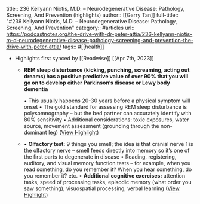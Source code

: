 title:: 236 Kellyann Niotis, M.D. – Neurodegenerative Disease: Pathology, Screening, And Prevention (highlights)
author:: [[Garry Tan]]
full-title:: "\#236 Kellyann Niotis, M.D. – Neurodegenerative Disease: Pathology, Screening, And Prevention"
category:: #articles
url:: https://podcastnotes.org/the-drive-with-dr-peter-attia/236-kellyann-niotis-m-d-neurodegenerative-disease-pathology-screening-and-prevention-the-drive-with-peter-attia/
tags:: #[[health]]

- Highlights first synced by [[Readwise]] [[Apr 7th, 2023]]
	- **REM sleep disturbance (kicking, punching, screaming, acting out dreams) has a positive predictive value of over 90% that you will go on to develop either Parkinson’s disease or Lewy body dementia**
	  
	  •   This usually happens 20-30 years before a physical symptom will onset
	  •   The gold standard for assessing REM sleep disturbance is polysomnography – but the bed partner can accurately identify with 80% sensitivity
	  •   Additional considerations: toxic exposures, water source, movement assessment (grounding through the non-dominant leg) ([View Highlight](https://read.readwise.io/read/01gxc9tyfv93y547y1gg7zve8b))
	- •   **Olfactory test:** 9 things you smell; the idea is that cranial nerve 1 is the olfactory nerve – smell feeds directly into memory so it’s one of the first parts to degenerate in disease
	  •   Reading, registering, auditory, and visual memory function tests – for example, when you read something, do you remember it? When you hear something, do you remember it? etc.
	  •   **Additional cognitive exercises:** attention tasks, speed of processing tasks, episodic memory (what order you saw something), visuospatial processing, verbal learning ([View Highlight](https://read.readwise.io/read/01gxc9ve5t1kmpeh5yg90eb933))